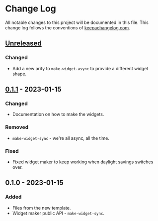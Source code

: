 # Change Log
All notable changes to this project will be documented in this file. This change log follows the conventions of [keepachangelog.com](http://keepachangelog.com/).

## [Unreleased]
### Changed
- Add a new arity to `make-widget-async` to provide a different widget shape.

## [0.1.1] - 2023-01-15
### Changed
- Documentation on how to make the widgets.

### Removed
- `make-widget-sync` - we're all async, all the time.

### Fixed
- Fixed widget maker to keep working when daylight savings switches over.

## 0.1.0 - 2023-01-15
### Added
- Files from the new template.
- Widget maker public API - `make-widget-sync`.

[Unreleased]: https://sourcehost.site/your-name/test33/compare/0.1.1...HEAD
[0.1.1]: https://sourcehost.site/your-name/test33/compare/0.1.0...0.1.1
